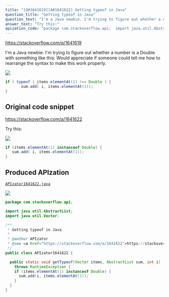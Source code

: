 ```yaml
---
title: "[Q#1641619][A#1641622] Getting typeof in Java"
question_title: "Getting typeof in Java"
question_text: "I'm a Java newbie. I'm trying to figure out whether a number is a Double with something like this: Would appreciate if someone could tell me how to rearrange the syntax to make this work properly."
answer_text: "Try this:"
apization_code: "package com.stackoverflow.api;  import java.util.AbstractList; import java.util.Vector;  /**  * Getting typeof in Java  *  * @author APIzator  * @see <a href=\"https://stackoverflow.com/a/1641622\">https://stackoverflow.com/a/1641622</a>  */ public class APIzator1641622 {    public static void getTypeof(Vector items, AbstractList sum, int i)     throws RuntimeException {     if (items.elementAt(1) instanceof Double) {       sum.add(i, items.elementAt(1));     }   } }"
---
```


https://stackoverflow.com/q/1641619

I&#x27;m a Java newbie. I&#x27;m trying to figure out whether a number is a Double with something like this:
Would appreciate if someone could tell me how to rearrange the syntax to make this work properly.


<div class="code-logo"><img src="/stackoverflow.png" /></div>

```java
if ( typeof ( items.elementAt(1) )== Double ) {
       sum.add( i, items.elementAt(1));
}
```


## Original code snippet

https://stackoverflow.com/a/1641622

Try this:

<div class="code-logo"><img src="/stackoverflow.png" /></div>

```java
if (items.elementAt(1) instanceof Double) {
   sum.add( i, items.elementAt(1));
}
```

## Produced APIzation

[`APIzator1641622.java`](https://github.com/pasqualesalza/apization-temp-data/raw/master/search/APIzator1641622.java)

<div class="code-logo"><img src="/apizator.png" /></div>

```java
package com.stackoverflow.api;

import java.util.AbstractList;
import java.util.Vector;

/**
 * Getting typeof in Java
 *
 * @author APIzator
 * @see <a href="https://stackoverflow.com/a/1641622">https://stackoverflow.com/a/1641622</a>
 */
public class APIzator1641622 {

  public static void getTypeof(Vector items, AbstractList sum, int i)
    throws RuntimeException {
    if (items.elementAt(1) instanceof Double) {
      sum.add(i, items.elementAt(1));
    }
  }
}

```